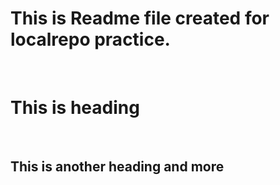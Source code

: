 # This is Readme file created for localrepo practice.
<br>
<h1>This is heading </h1>
<br>
<h2> This is another heading and more </h2>